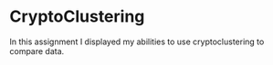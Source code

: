 # CryptoClustering

In this assignment I displayed my abilities to use cryptoclustering to compare data.
